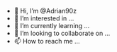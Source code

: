 - 👋 Hi, I’m @Adrian90z
- 👀 I’m interested in ...
- 🌱 I’m currently learning ...
- 💞️ I’m looking to collaborate on ...
- 📫 How to reach me ...

<!---
Adrian90z/Adrian90z is a ✨ special ✨ repository because its `README.md` (this file) appears on your GitHub profile.
You can click the Preview link to take a look at your changes.
--->
